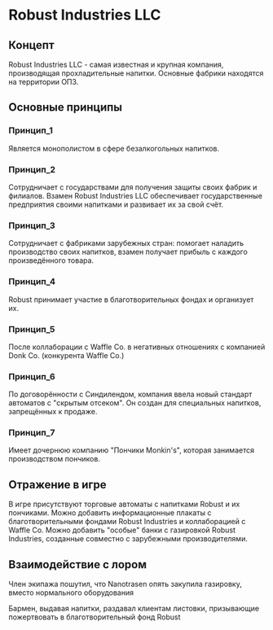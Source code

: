 # Robust Industries LLC

## Концепт
Robust Industries LLC - самая известная и крупная компания, производящая прохладительные напитки. Основные фабрики находятся на территории ОПЗ.
## Основные принципы

### Принцип_1
Является монополистом в сфере безалкогольных напитков.
### Принцип_2
Сотрудничает с государствами для получения защиты своих фабрик и филиалов. Взамен Robust Industries LLC обеспечивает государственные предприятия своими напитками и развивает их за свой счёт.
### Принцип_3
Сотрудничает с фабриками зарубежных стран: помогает наладить производство своих напитков, взамен получает прибыль с каждого произведённого товара.
### Принцип_4
Robust принимает участие в благотворительных фондах и организует их.
### Принцип_5
После коллаборации с Waffle Co. в негативных отношениях с компанией Donk Co. (конкурента Waffle Co.)
### Принцип_6
По договорённости с Синдилендом, компания ввела новый стандарт автоматов с "скрытым отсеком". Он создан для специальных напитков, запрещённых к продаже.
### Принцип_7
Имеет дочернюю компанию "Пончики Monkin's", которая занимается производством пончиков.
## Отражение в игре
В игре присутствуют торговые автоматы с напитками Robust и их пончиками.
Можно добавить информационные плакаты с благотворительными фондами Robust Industries и коллаборацией с Waffle Co.
Можно добавить "особые" банки с газировкой Robust Industries, созданные совместно с зарубежными производителями.
## Взаимодействие с лором
Член экипажа пошутил, что Nanotrasen опять закупила газировку, вместо нормального оборудования

Бармен, выдавая напитки, раздавал клиентам листовки, призывающие пожертвовать в благотворительный фонд Robust
